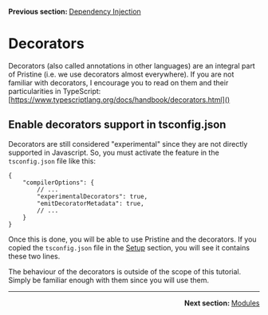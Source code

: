 <p>
   <strong>Previous section: </strong> <a href="03.dependency-injection.md">Dependency Injection</a>
</p>


# Decorators

Decorators (also called annotations in other languages) are an integral part of Pristine (i.e. we use decorators almost
everywhere). If you are not familiar with decorators, I encourage you to read on them and their particularities in 
TypeScript: [https://www.typescriptlang.org/docs/handbook/decorators.html]()

## Enable decorators support in tsconfig.json
Decorators are still considered "experimental" since they are not directly supported in Javascript. So, you must 
activate the feature in the `tsconfig.json` file like this:

```
{
    "compilerOptions": {
        // ...
        "experimentalDecorators": true,
        "emitDecoratorMetadata": true,
        // ...
    }
}
```

Once this is done, you will be able to use Pristine and the decorators. If you copied the `tsconfig.json` file in the 
[Setup](01.setup.md) section, you will see it contains these two lines.

The behaviour of the decorators is outside of the scope of this tutorial. Simply be familiar enough with them since you
will use them.

---

<p align="right">
    <strong>Next section: </strong> <a href="05.modules.md">Modules</a>
</p>

